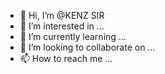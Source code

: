 - 👋 Hi, I’m @KENZ SIR
- 👀 I’m interested in ...
- 🌱 I’m currently learning ...
- 💞️ I’m looking to collaborate on ...
- 📫 How to reach me ...

<!---
KENZSIR/KENZSIR is a ✨ special ✨ repository because its `README.md` (this file) appears on your GitHub profile.
You can click the Preview link to take a look at your changes.
--->
